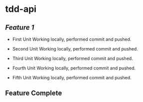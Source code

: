 # tdd-api

*Feature 1*
-----------------------------------------------------------
- First Unit Working locally, performed commit and pushed.

- Second Unit Working locally, performed commit and pushed.

- Third Unit Working locally, performed commit and pushed.

- Fourth Unit Working locally, performed commit and pushed.

- Fifth Unit Working locally, performed commit and pushed.

Feature Complete
-----------------------------------------------------------